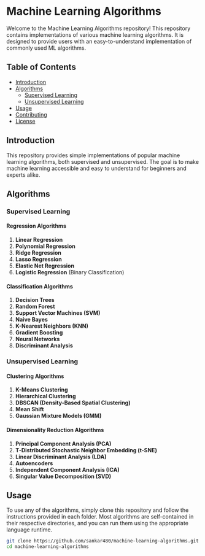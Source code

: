 # Machine Learning Algorithms

Welcome to the Machine Learning Algorithms repository! This repository contains implementations of various machine learning algorithms. It is designed to provide users with an easy-to-understand implementation of commonly used ML algorithms.

## Table of Contents

- [Introduction](#introduction)
- [Algorithms](#algorithms)
  - [Supervised Learning](#supervised-learning)
  - [Unsupervised Learning](#unsupervised-learning)
- [Usage](#usage)
- [Contributing](#contributing)
- [License](#license)

## Introduction

This repository provides simple implementations of popular machine learning algorithms, both supervised and unsupervised. The goal is to make machine learning accessible and easy to understand for beginners and experts alike.

## Algorithms

### Supervised Learning

#### Regression Algorithms
1. **Linear Regression**
2. **Polynomial Regression**
3. **Ridge Regression**
4. **Lasso Regression**
5. **Elastic Net Regression**
6. **Logistic Regression** (Binary Classification)

#### Classification Algorithms
1. **Decision Trees**
2. **Random Forest**
3. **Support Vector Machines (SVM)**
4. **Naive Bayes**
5. **K-Nearest Neighbors (KNN)**
6. **Gradient Boosting**
7. **Neural Networks**
8. **Discriminant Analysis**

### Unsupervised Learning

#### Clustering Algorithms
1. **K-Means Clustering**
2. **Hierarchical Clustering**
3. **DBSCAN (Density-Based Spatial Clustering)**
4. **Mean Shift**
5. **Gaussian Mixture Models (GMM)**

#### Dimensionality Reduction Algorithms
1. **Principal Component Analysis (PCA)**
2. **T-Distributed Stochastic Neighbor Embedding (t-SNE)**
3. **Linear Discriminant Analysis (LDA)**
4. **Autoencoders**
5. **Independent Component Analysis (ICA)**
6. **Singular Value Decomposition (SVD)**

## Usage

To use any of the algorithms, simply clone this repository and follow the instructions provided in each folder. Most algorithms are self-contained in their respective directories, and you can run them using the appropriate language runtime.

```bash
git clone https://github.com/sankar480/machine-learning-algorithms.git
cd machine-learning-algorithms
